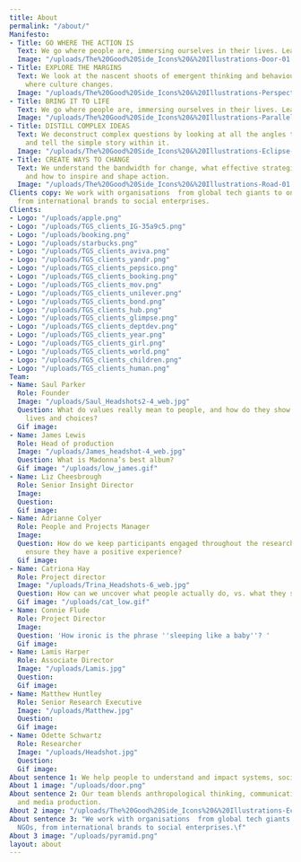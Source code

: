 ```yaml
---
title: About
permalink: "/about/"
Manifesto:
- Title: GO WHERE THE ACTION IS
  Text: We go where people are, immersing ourselves in their lives. Learning by doing.
  Image: "/uploads/The%20Good%20Side_Icons%20&%20Illustrations-Door-01.png"
- Title: EXPLORE THE MARGINS
  Text: We look at the nascent shoots of emergent thinking and behaviour. Exploring
    where culture changes.
  Image: "/uploads/The%20Good%20Side_Icons%20&%20Illustrations-Perspective-01.png"
- Title: BRING IT TO LIFE
  Text: We go where people are, immersing ourselves in their lives. Learning by doing.
  Image: "/uploads/The%20Good%20Side_Icons%20&%20Illustrations-Parallels-01.png"
- Title: DISTILL COMPLEX IDEAS
  Text: We deconstruct complex questions by looking at all the angles to discover
    and tell the simple story within it.
  Image: "/uploads/The%20Good%20Side_Icons%20&%20Illustrations-Eclipse-01-5d4516.png"
- Title: CREATE WAYS TO CHANGE
  Text: We understand the bandwidth for change, what effective strategies require
    and how to inspire and shape action.
  Image: "/uploads/The%20Good%20Side_Icons%20&%20Illustrations-Road-01.png"
Clients copy: We work with organisations  from global tech giants to one woman NGOs,
  from international brands to social enterprises.
Clients:
- Logo: "/uploads/apple.png"
- Logo: "/uploads/TGS_clients_IG-35a9c5.png"
- Logo: "/uploads/booking.png"
- Logo: "/uploads/starbucks.png"
- Logo: "/uploads/TGS_clients_aviva.png"
- Logo: "/uploads/TGS_clients_yandr.png"
- Logo: "/uploads/TGS_clients_pepsico.png"
- Logo: "/uploads/TGS_clients_booking.png"
- Logo: "/uploads/TGS_clients_mov.png"
- Logo: "/uploads/TGS_clients_unilever.png"
- Logo: "/uploads/TGS_clients_bond.png"
- Logo: "/uploads/TGS_clients_hub.png"
- Logo: "/uploads/TGS_clients_glimpse.png"
- Logo: "/uploads/TGS_clients_deptdev.png"
- Logo: "/uploads/TGS_clients_year.png"
- Logo: "/uploads/TGS_clients_girl.png"
- Logo: "/uploads/TGS_clients_world.png"
- Logo: "/uploads/TGS_clients_children.png"
- Logo: "/uploads/TGS_clients_human.png"
Team:
- Name: Saul Parker
  Role: Founder
  Image: "/uploads/Saul_Headshots2-4_web.jpg"
  Question: What do values really mean to people, and how do they show up in their
    lives and choices?
  Gif image: 
- Name: James Lewis
  Role: Head of production
  Image: "/uploads/James_headshot-4_web.jpg"
  Question: What is Madonna’s best album?
  Gif image: "/uploads/low_james.gif"
- Name: Liz Cheesbrough
  Role: Senior Insight Director
  Image: 
  Question: 
  Gif image: 
- Name: Adrianne Colyer
  Role: People and Projects Manager
  Image: 
  Question: How do we keep participants engaged throughout the research process and
    ensure they have a positive experience?
  Gif image: 
- Name: Catriona Hay
  Role: Project director
  Image: "/uploads/Trina_Headshots-6_web.jpg"
  Question: How can we uncover what people actually do, vs. what they say they do?
  Gif image: "/uploads/cat_low.gif"
- Name: Connie Flude
  Role: Project Director
  Image: 
  Question: 'How ironic is the phrase ''sleeping like a baby''? '
  Gif image: 
- Name: Lamis Harper
  Role: Associate Director
  Image: "/uploads/Lamis.jpg"
  Question: 
  Gif image: 
- Name: Matthew Huntley
  Role: Senior Research Executive
  Image: "/uploads/Matthew.jpg"
  Question: 
  Gif image: 
- Name: Odette Schwartz
  Role: Researcher
  Image: "/uploads/Headshot.jpg"
  Question: 
  Gif image: 
About sentence 1: We help people to understand and impact systems, society and culture.
About 1 image: "/uploads/door.png"
About sentence 2: Our team blends anthropological thinking, communications expertise
  and media production.
About 2 image: "/uploads/The%20Good%20Side_Icons%20&%20Illustrations-Eclipse-01.png"
About sentence 3: "We work with organisations  from global tech giants to one woman
  NGOs, from international brands to social enterprises.\f"
About 3 image: "/uploads/pyramid.png"
layout: about
---
```


